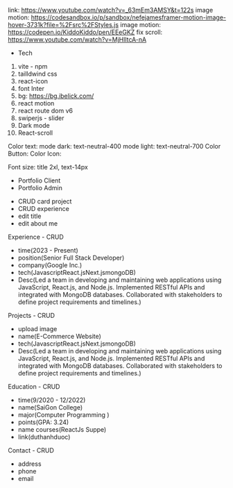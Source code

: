 link: https://www.youtube.com/watch?v=_63mEm3AMSY&t=122s
image motion: https://codesandbox.io/p/sandbox/nefejamesframer-motion-image-hover-3731k?file=%2Fsrc%2FStyles.js
image motion: https://codepen.io/KiddoKiddo/pen/EEeGKZ
fix scroll: https://www.youtube.com/watch?v=MjHlltcA-nA

-   Tech

1. vite - npm
2. tailldwind css
3. react-icon
4. font Inter
5. bg: https://bg.ibelick.com/
6. react motion
7. react route dom v6
8. swiperjs - slider
9. Dark mode
10. React-scroll

Color text:
mode dark: text-neutral-400 mode light: text-neutral-700
Color Button:
Color Icon:

Font size: title 2xl, text-14px

-   Portfolio Client
-   Portfolio Admin

*   CRUD card project
*   CRUD experience
*   edit title
*   edit about me

Experience - CRUD

-   time(2023 - Present)
-   position(Senior Full Stack Developer)
-   company(Google Inc.)
-   tech(JavascriptReact.jsNext.jsmongoDB)
-   Desc(Led a team in developing and maintaining web applications using JavaScript, React.js, and Node.js. Implemented RESTful APIs and integrated with MongoDB databases. Collaborated with stakeholders to define project requirements and timelines.)

Projects - CRUD

-   upload image
-   name(E-Commerce Website)
-   tech(JavascriptReact.jsNext.jsmongoDB)
-   Desc(Led a team in developing and maintaining web applications using JavaScript, React.js, and Node.js. Implemented RESTful APIs and integrated with MongoDB databases. Collaborated with stakeholders to define project requirements and timelines.)

Education - CRUD

-   time(9/2020 - 12/2022)
-   name(SaiGon College)
-   major(Computer Programming )
-   points(GPA: 3.24)
-   name courses(ReactJs Suppe)
-   link(duthanhduoc)

Contact - CRUD

-   address
-   phone
-   email
